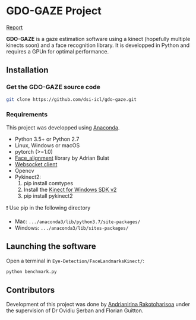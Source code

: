 # GDO-GAZE Project

[Report](Report.pdf)

**GDO-GAZE** is a gaze estimation software using a kinect (hopefully multiple kinects soon) and a face recognition library. It is developped in Python and requires a GPUn for optimal performance.


## Installation

### Get the GDO-GAZE source code
```bash
git clone https://github.com/dsi-icl/gdo-gaze.git
```

### Requirements
This project was developped using [Anaconda](https://www.anaconda.com/distribution/).

* Python 3.5+ or Python 2.7
* Linux, Windows or macOS
* pytorch (>=1.0)
* [Face_alignment](https://github.com/1adrianb/face-alignment) library by Adrian Bulat
* [Websocket client](https://pypi.org/project/websocket_client/)
* Opencv
* Pykinect2:
    1. pip install comtypes
    2. Install the [Kinect for Windows SDK v2](https://www.microsoft.com/en-gb/download/details.aspx?id=44561)
    3. pip install pykinect2

:exclamation: Use pip in the following directory 
* Mac: ```.../anaconda3/lib/python3.7/site-packages/``` 
* Windows: ```.../anaconda3/lib/sites-packages/```


## Launching the software
Open a terminal in ```Eye-Detection/FaceLandmarksKinect/```:

```bash
python benchmark.py
```


## Contributors
Development of this project was done by [Andrianirina Rakotoharisoa](https://github.com/Wowygrimm) under the supervision of Dr Ovidiu Șerban and Florian Guitton.
